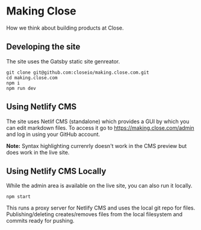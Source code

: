 # Making Close

How we think about building products at Close.

## Developing the site

The site uses the Gatsby static site genreator.

```
git clone git@github.com:closeio/making.close.com.git
cd making.close.com
npm i
npm run dev
```

## Using Netlify CMS

The site uses Netlif CMS (standalone) which provides a GUI by which you can edit markdown files.
To access it go to https://making.close.com/admin and log in using your GitHub account.

**Note:** Syntax highlighting currenrly doesn't work in the CMS preview but does work in the live site.

## Using Netlify CMS Locally

While the admin area is available on the live site, you can also run it locally.

```
npm start
```

This runs a proxy server for Netlify CMS and uses the local git repo for files.
Publishing/deleting creates/removes files from the local filesystem and commits ready for pushing.
